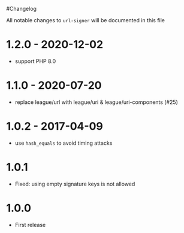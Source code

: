 #Changelog

All notable changes to `url-signer` will be documented in this file

# 1.2.0 - 2020-12-02

- support PHP 8.0

# 1.1.0 - 2020-07-20

- replace league/url with league/uri & league/uri-components (#25)

# 1.0.2 - 2017-04-09
- use `hash_equals` to avoid timing attacks

# 1.0.1
- Fixed: using empty signature keys is not allowed

# 1.0.0
- First release
